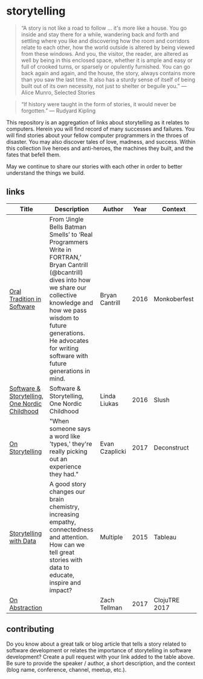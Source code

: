 # storytelling

> “A story is not like a road to follow … it's more like a house. You go inside and stay there for a while, wandering back and forth and settling where you like and discovering how the room and corridors relate to each other, how the world outside is altered by being viewed from these windows. And you, the visitor, the reader, are altered as well by being in this enclosed space, whether it is ample and easy or full of crooked turns, or sparsely or opulently furnished. You can go back again and again, and the house, the story, always contains more than you saw the last time. It also has a sturdy sense of itself of being built out of its own necessity, not just to shelter or beguile you.”
― Alice Munro, Selected Stories

> “If history were taught in the form of stories, it would never be forgotten.” ― Rudyard Kipling

This repository is an aggregation of links about storytelling as it relates to computers.  Herein you will find record of many successes and failures. You will find stories about your fellow computer programmers in the throes of disaster. You may also discover tales of love, madness, and success.  Within this collection live heroes and anti-heroes, the machines they built, and the fates that befell them.  

May we continue to share our stories with each other in order to better understand the things we build.

## links

| Title                                                                     | Description                                                                                                                                                                                                                                                             | Author         | Year | Context           |
|---------------------------------------------------------------------------|-------------------------------------------------------------------------------------------------------------------------------------------------------------------------------------------------------------------------------------------------------------------------|----------------|------|-------------------|
| [Oral Tradition in Software](https://www.youtube.com/watch?v=4PaWFYm0kEw) | From ‘Jingle Bells Batman Smells’ to ‘Real Programmers Write in FORTRAN,’ Bryan Cantrill (@bcantrill) dives into how we share our collective knowledge and how we pass wisdom to future generations. He advocates for writing software with future generations in mind. | Bryan Cantrill | 2016 | Monkoberfest |
| [Software & Storytelling, One Nordic Childhood](https://www.youtube.com/watch?v=-AcT34zDGVw) | Software & Storytelling, One Nordic Childhood  | Linda Liukas |      2016 |  Slush |  
| [On Storytelling](https://www.deconstructconf.com/2017/evan-czaplicki-on-storytelling) |"When someone says a word like 'types,' they're really picking out an experience they had." | Evan Czaplicki |  2017 |  Deconstruct |
| [Storytelling with Data ](https://www.youtube.com/watch?v=IIMHicxQ0LY) | A good story changes our brain chemistry, increasing empathy, connectedness and attention. How can we tell great stories with data to educate, inspire and impact? | Multiple | 2015 | Tableau | YouTube |
| [On Abstraction](https://www.youtube.com/watch?v=x9pxbnFC4aQ) | | Zach Tellman | 2017 | ClojuTRE 2017 | 
 
## contributing

Do you know about a great talk or blog article that tells a story related to software development or relates the importance of storytelling in software development? Create a pull request with your link added to the table above.  Be sure to provide the speaker / author, a short description, and the context (blog name, conference, channel, meetup, etc.).  
